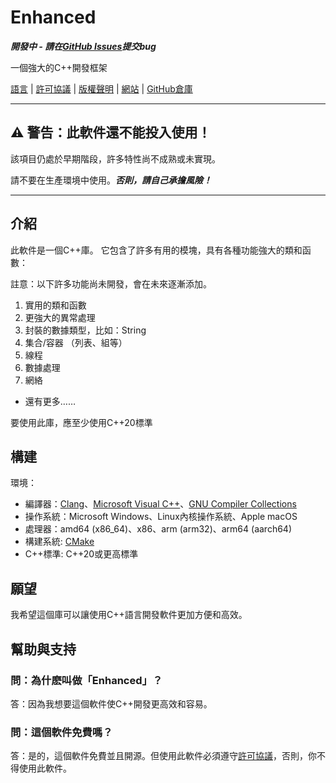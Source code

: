 # Enhanced

***開發中 - 請在[GitHub Issues](https://github.com/enhancedlib/enhanced/issues)提交bug***

一個強大的C++開發框架

[語言](LANGUAGES.md) | [許可協議](../LICENSE) | [版權聲明](../COPYRIGHT) | [網站](https://enhancedlib.github.io/) | [GitHub倉庫](https://github.com/enhancedlib/enhanced/)

---

## ⚠ **警告：此軟件還不能投入使用！**

該項目仍處於早期階段，許多特性尚不成熟或未實現。

請不要在生產環境中使用。***否則，請自己承擔風險！***

---

## 介紹

此軟件是一個C++庫。
它包含了許多有用的模塊，具有各種功能強大的類和函數：

註意：以下許多功能尚未開發，會在未來逐漸添加。

1. 實用的類和函數
2. 更強大的異常處理
3. 封裝的數據類型，比如：String
4. 集合/容器 （列表、組等）
5. 線程
6. 數據處理
7. 網絡

- 還有更多……

要使用此庫，應至少使用C++20標準

## 構建

環境：

- 編譯器：[Clang](https://clang.llvm.org/)、[Microsoft Visual C++](https://visualstudio.microsoft.com/vs/features/cplusplus/)、[GNU Compiler Collections](https://gcc.gnu.org/)
- 操作系統：Microsoft Windows、Linux內核操作系統、Apple macOS
- 處理器：amd64 (x86_64)、x86、arm (arm32)、arm64 (aarch64)
- 構建系統: [CMake](https://cmake.org/)
- C++標準: C++20或更高標準

## 願望

我希望這個庫可以讓使用C++語言開發軟件更加方便和高效。

## 幫助與支持

### 問：為什麽叫做「Enhanced」？

答：因為我想要這個軟件使C++開發更高效和容易。

### 問：這個軟件免費嗎？

答：是的，這個軟件免費並且開源。但使用此軟件必須遵守[許可協議](../LICENSE)，否則，你不得使用此軟件。
